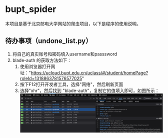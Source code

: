 # bupt_spider

本项目是基于北京邮电大学网站的爬虫项目，以下是程序的使用说明。

## 待办事项（undone_list.py）

1. 将自己的真实账号和密码填入username和passsword
2. blade-auth 的获取方法如下：
   1. 使用浏览器打开网址："https://ucloud.bupt.edu.cn/uclass/#/student/homePage?roleId=1318863781576577025"
   2. 按下F12打开开发者工具，选择"网络"，然后刷新页面
   3. 选择"xhr"，然后找到 "blade-auth"，复制它的值填入即可，如图所示：![blade-auth](Image/find_bladeauth.png)